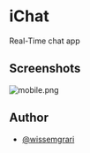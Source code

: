 
# iChat

Real-Time chat app


## Screenshots
![mobile.png](https://res.cloudinary.com/dcyl5hb7c/image/upload/v1708217933/ppwg2gf7egf7b08of0xn.png)

## Author

- [@wissemgrari](https://www.github.com/wissemgrari)


